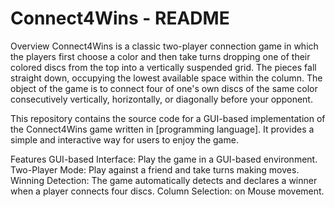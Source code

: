 # Connect4Wins - README
Overview
Connect4Wins is a classic two-player connection game in which the players first choose a color and then take turns dropping one of their colored discs from the top into a vertically suspended grid. The pieces fall straight down, occupying the lowest available space within the column. The object of the game is to connect four of one's own discs of the same color consecutively vertically, horizontally, or diagonally before your opponent.

This repository contains the source code for a GUI-based implementation of the Connect4Wins game written in [programming language]. It provides a simple and interactive way for users to enjoy the game.

Features
GUI-based Interface: Play the game in a GUI-based environment.
Two-Player Mode: Play against a friend and take turns making moves.
Winning Detection: The game automatically detects and declares a winner when a player connects four discs.
Column Selection: on Mouse movement.
